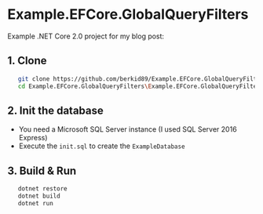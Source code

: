 # Example.EFCore.GlobalQueryFilters

Example .NET Core 2.0 project for my blog post:

## 1. Clone

  ```bash
     git clone https://github.com/berkid89/Example.EFCore.GlobalQueryFilters.git
     cd Example.EFCore.GlobalQueryFilters\Example.EFCore.GlobalQueryFilters
  ```

## 2. Init the database

  - You need a Microsoft SQL Server instance (I used SQL Server 2016 Express)
  - Execute the `init.sql` to create the `ExampleDatabase`
  
## 3. Build & Run

  ```bash
     dotnet restore
     dotnet build
     dotnet run
  ```

